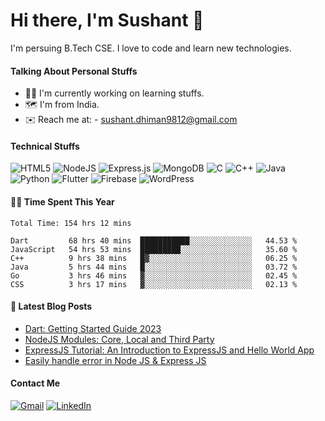 # Hi there, I'm Sushant 👋
I'm persuing B.Tech CSE. I love to code and learn new technologies.

#### Talking About Personal Stuffs
<ul>
  <li>🧑‍💻 I'm currently working on learning stuffs.</li>
  <li>🗺️ I'm from India.</li>
  <li>✉️ Reach me at: - <a href="mailto:sushant.dhiman9812@gmail.com">sushant.dhiman9812@gmail.com</a></li>
</ul>

#### Technical Stuffs
![HTML5](https://img.shields.io/badge/html5-%23E34F26.svg?style=for-the-badge&logo=html5&logoColor=white)
![NodeJS](https://img.shields.io/badge/node.js-6DA55F?style=for-the-badge&logo=node.js&logoColor=white)
![Express.js](https://img.shields.io/badge/express.js-%23404d59.svg?style=for-the-badge&logo=express&logoColor=%2361DAFB)
![MongoDB](https://img.shields.io/badge/MongoDB-%234ea94b.svg?style=for-the-badge&logo=mongodb&logoColor=white)
![C](https://img.shields.io/badge/c-%2300599C.svg?style=for-the-badge&logo=c&logoColor=white)
![C++](https://img.shields.io/badge/c++-%2300599C.svg?style=for-the-badge&logo=c%2B%2B&logoColor=white)
![Java](https://img.shields.io/badge/java-%23ED8B00.svg?style=for-the-badge&logo=java&logoColor=white)
![Python](https://img.shields.io/badge/python-3670A0?style=for-the-badge&logo=python&logoColor=ffdd54)
![Flutter](https://img.shields.io/badge/Flutter-%2302569B.svg?style=for-the-badge&logo=Flutter&logoColor=white)
![Firebase](https://img.shields.io/badge/firebase-%23039BE5.svg?style=for-the-badge&logo=firebase)
![WordPress](https://img.shields.io/badge/WordPress-%23117AC9.svg?style=for-the-badge&logo=WordPress&logoColor=white)


#### 👨‍💻 Time Spent This Year
<!--START_SECTION:waka-->

```text
Total Time: 154 hrs 12 mins

Dart         68 hrs 40 mins  ███████████░░░░░░░░░░░░░░   44.53 %
JavaScript   54 hrs 53 mins  █████████░░░░░░░░░░░░░░░░   35.60 %
C++          9 hrs 38 mins   █▓░░░░░░░░░░░░░░░░░░░░░░░   06.25 %
Java         5 hrs 44 mins   █░░░░░░░░░░░░░░░░░░░░░░░░   03.72 %
Go           3 hrs 46 mins   ▓░░░░░░░░░░░░░░░░░░░░░░░░   02.45 %
CSS          3 hrs 17 mins   ▓░░░░░░░░░░░░░░░░░░░░░░░░   02.13 %
```

<!--END_SECTION:waka-->

#### 📔 Latest Blog Posts
<!-- BLOG-POST-LIST:START -->
- [Dart: Getting Started Guide 2023](https://codeforgeek.com/dart-getting-started-guide/)
- [NodeJS Modules: Core, Local and Third Party](https://codeforgeek.com/nodejs-modules/)
- [ExpressJS Tutorial: An Introduction to ExpressJS and Hello World App](https://codeforgeek.com/express-js-introduction/)
- [Easily handle error in Node JS &amp; Express JS](https://medium.com/@CyberBoySushant/easily-handle-error-in-node-js-express-js-4a0b8a4277b4?source=rss-71676b52f09c------2)
<!-- BLOG-POST-LIST:END -->


#### Contact Me
<a href="mailto:sushant.dhiman9812@gmail.com">![Gmail](https://img.shields.io/badge/Gmail-D14836?style=for-the-badge&logo=gmail&logoColor=white)</a>
<a href="https://linkedin.com/in/sushant102004">![LinkedIn](https://img.shields.io/badge/linkedin-%230077B5.svg?style=for-the-badge&logo=linkedin&logoColor=white)</a>
